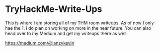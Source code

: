 # TryHackMe-Write-Ups


This is where I am storing all of my THM room writeups. As of now I only hae the 1. I do plan on working on more in the near future. You can also head over to my Medium and get my writeups there as well. 

https://medium.com/@lanzykevin
